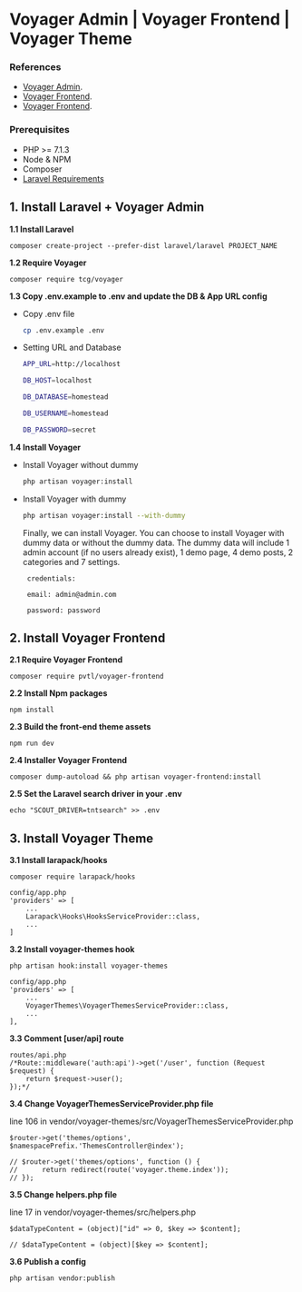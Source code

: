 # Voyager Admin | Voyager Frontend | Voyager Theme

### References

- [Voyager Admin](https://docs.laravelvoyager.com/getting-started/installation).
- [Voyager Frontend](https://github.com/pvtl/voyager-frontend).
- [Voyager Frontend](https://github.com/thedevdojo/voyager-themes).

### Prerequisites

- PHP >= 7.1.3
- Node & NPM
- Composer
- [Laravel Requirements](https://laravel.com/docs/installation)

## 1. Install Laravel + Voyager Admin

__1.1 Install Laravel__

    composer create-project --prefer-dist laravel/laravel PROJECT_NAME
    
__1.2 Require Voyager__
    
    composer require tcg/voyager
    
__1.3 Copy .env.example to .env and update the DB & App URL config__

- Copy .env file   

    ```bash
    cp .env.example .env 
    ``` 
      
- Setting URL and Database 

     ```bash
    APP_URL=http://localhost
    
    DB_HOST=localhost
    
    DB_DATABASE=homestead
    
    DB_USERNAME=homestead
    
    DB_PASSWORD=secret  
    ```
       
__1.4 Install Voyager__

- Install Voyager without dummy

    ```bash
    php artisan voyager:install
    ```
 
 - Install Voyager with dummy
 
    ```bash
    php artisan voyager:install --with-dummy
    ```
    
    Finally, we can install Voyager. You can choose to install Voyager with dummy data or without the dummy data. The dummy data will include 1 admin account (if no users already exist), 1 demo page, 4 demo posts, 2 categories and 7 settings.
 
        credentials:
           
        email: admin@admin.com
     
        password: password
    
## 2. Install Voyager Frontend

__2.1 Require Voyager Frontend__

    composer require pvtl/voyager-frontend
 
__2.2 Install Npm packages__
 
    npm install
        
__2.3 Build the front-end theme assets__

    npm run dev
    
__2.4 Installer Voyager Frontend__

    composer dump-autoload && php artisan voyager-frontend:install

__2.5 Set the Laravel search driver in your .env__

    echo "SCOUT_DRIVER=tntsearch" >> .env
    
## 3. Install Voyager Theme

__3.1 Install larapack/hooks__

    composer require larapack/hooks
    
    config/app.php
    'providers' => [
        ...
        Larapack\Hooks\HooksServiceProvider::class,
        ...
    ]
    
__3.2 Install voyager-themes hook__
    
    php artisan hook:install voyager-themes
    
    config/app.php
    'providers' => [
        ... 
        VoyagerThemes\VoyagerThemesServiceProvider::class,
        ...
    ],

__3.3 Comment [user/api] route__

    routes/api.php
    /*Route::middleware('auth:api')->get('/user', function (Request $request) {
        return $request->user();
    });*/
  
__3.4 Change VoyagerThemesServiceProvider.php file__
   
   line 106 in vendor/voyager-themes/src/VoyagerThemesServiceProvider.php 
    
    $router->get('themes/options', $namespacePrefix.'ThemesController@index');
    
    // $router->get('themes/options', function () {
    //      return redirect(route('voyager.theme.index'));
    // });
   
__3.5 Change helpers.php file__
   
   line 17 in vendor/voyager-themes/src/helpers.php 
    
    $dataTypeContent = (object)["id" => 0, $key => $content]; 
    
    // $dataTypeContent = (object)[$key => $content];
    
__3.6 Publish a config__

    php artisan vendor:publish
